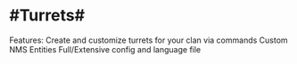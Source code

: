 #Turrets#
=======
Features:
  Create and customize turrets for your clan via commands
  Custom NMS Entities
  Full/Extensive config and language file
  
